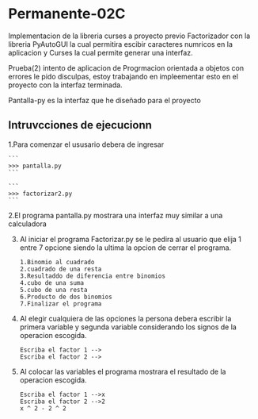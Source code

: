 # Permanente-02C
Implementacion de la libreria curses a proyecto previo Factorizador con la libreria PyAutoGUI la cual permitira escibir caracteres numricos en la aplicacion  y Curses la cual permite generar una interfaz. 

Prueba(2) intento de aplicacion de Progrmacion orientada a objetos con errores le pido disculpas, estoy trabajando en impleementar esto en el proyecto con la interfaz terminada.

Pantalla-py es la interfaz que he diseñado para el proyecto

## Intruvcciones de ejecucionn 
1.Para comenzar el ususario debera de ingresar
    
    ```
    >>> pantalla.py
    ```
    
    ```
    >>> factorizar2.py
    ```
    
2.El programa pantalla.py mostrara una interfaz muy similar a una calculadora
    
3. Al iniciar el programa Factorizar.py se le pedira al usuario que elija 1 entre 7 opcione siendo la ultima la opcion de cerrar el programa.


    ``` 
    1.Binomio al cuadrado
    2.cuadrado de una resta
    3.Resultaddo de diferencia entre binomios
    4.cubo de una suma 
    5.cubo de una resta
    6.Producto de dos binomios
    7.Finalizar el programa 
     ```

3. Al elegir cualquiera de las opciones la persona debera escribir la primera variable y segunda variable considerando los signos de la operacion escogida.

    ```
    Escriba el factor 1 -->
    Escriba el factor 2 -->
    ```
    
4. Al colocar las variables el programa mostrara el resultado de la operacion escogida.

   
    ```
    Escriba el factor 1 -->x
    Escriba el factor 2 -->2
    x ^ 2 - 2 ^ 2
    ```

